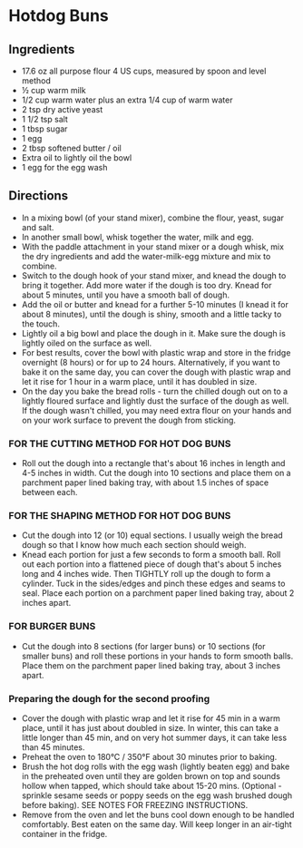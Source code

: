 # Hotdog Buns
## Ingredients
- 17.6 oz all purpose flour 4 US cups, measured by spoon and level method
- ½ cup warm milk
- 1/2 cup warm water plus an extra 1/4 cup of warm water
- 2 tsp dry active yeast
- 1 1/2 tsp salt
- 1 tbsp sugar
- 1 egg
- 2 tbsp softened butter / oil
- Extra oil to lightly oil the bowl
- 1 egg for the egg wash
## Directions
- In a mixing bowl (of your stand mixer), combine the flour, yeast, sugar and salt.
- In another small bowl, whisk together the water, milk and egg.
- With the paddle attachment in your stand mixer or a dough whisk, mix the dry ingredients and add the water-milk-egg mixture and mix to combine.
- Switch to the dough hook of your stand mixer, and knead the dough to bring it together. Add more water if the dough is too dry. Knead for about 5 minutes, until you have a smooth ball of dough.
- Add the oil or butter and knead for a further 5-10 minutes (I knead it for about 8 minutes), until the dough is shiny, smooth and a little tacky to the touch.
- Lightly oil a big bowl and place the dough in it. Make sure the dough is lightly oiled on the surface as well.
- For best results, cover the bowl with plastic wrap and store in the fridge overnight (8 hours) or for up to 24 hours. Alternatively, if you want to bake it on the same day, you can cover the dough with plastic wrap and let it rise for 1 hour in a warm place, until it has doubled in size.
- On the day you bake the bread rolls - turn the chilled dough out on to a lightly floured surface and lightly dust the surface of the dough as well. If the dough wasn't chilled, you may need extra flour on your hands and on your work surface to prevent the dough from sticking.
### FOR THE CUTTING METHOD FOR HOT DOG BUNS
- Roll out the dough into a rectangle that's about 16 inches in length and 4-5 inches in width. Cut the dough into 10 sections and place them on a parchment paper lined baking tray, with about 1.5 inches of space between each.
### FOR THE SHAPING METHOD FOR HOT DOG BUNS
- Cut the dough into 12 (or 10) equal sections. I usually weigh the bread dough so that I know how much each section should weigh.
- Knead each portion for just a few seconds to form a smooth ball. Roll out each portion into a flattened piece of dough that's about 5 inches long and 4 inches wide. Then TIGHTLY roll up the dough to form a cylinder. Tuck in the sides/edges and pinch these edges and seams to seal. Place each portion on a parchment paper lined baking tray, about 2 inches apart.
### FOR BURGER BUNS
- Cut the dough into 8 sections (for larger buns) or 10 sections (for smaller buns) and roll these portions in your hands to form smooth balls. Place them on the parchment paper lined baking tray, about 3 inches apart.
### Preparing the dough for the second proofing
- Cover the dough with plastic wrap and let it rise for 45 min in a warm place, until it has just about doubled in size. In winter, this can take a little longer than 45 min, and on very hot summer days, it can take less than 45 minutes.  
- Preheat the oven to 180°C / 350°F about 30 minutes prior to baking.
- Brush the hot dog rolls with the egg wash (lightly beaten egg) and bake in the preheated oven until they are golden brown on top and sounds hollow when tapped, which should take about 15-20 mins. (Optional - sprinkle sesame seeds or poppy seeds on the egg wash brushed dough before baking). SEE NOTES FOR FREEZING INSTRUCTIONS. 
- Remove from the oven and let the buns cool down enough to be handled comfortably. Best eaten on the same day. Will keep longer in an air-tight container in the fridge.
